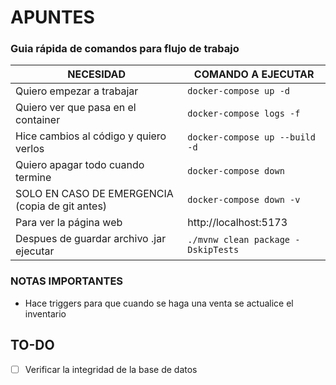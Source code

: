 # APUNTES

### Guia rápida de comandos para flujo de trabajo

| NECESIDAD                                       | COMANDO A EJECUTAR                 |
| ----------------------------------------------- | ---------------------------------- |
| Quiero empezar a trabajar                       | `docker-compose up -d`             |
| Quiero ver que pasa en el container             | `docker-compose logs -f`           |
| Hice cambios al código y quiero verlos          | `docker-compose up --build -d`     |
| Quiero apagar todo cuando termine               | `docker-compose down`              |
| SOLO EN CASO DE EMERGENCIA (copia de git antes) | `docker-compose down -v`           |
| Para ver la página web                          | http://localhost:5173              |
| Despues de guardar archivo .jar ejecutar        | `./mvnw clean package -DskipTests` |

### NOTAS IMPORTANTES

- Hace triggers para que cuando se haga una venta se actualice el inventario

## TO-DO

- [ ] Verificar la integridad de la base de datos
